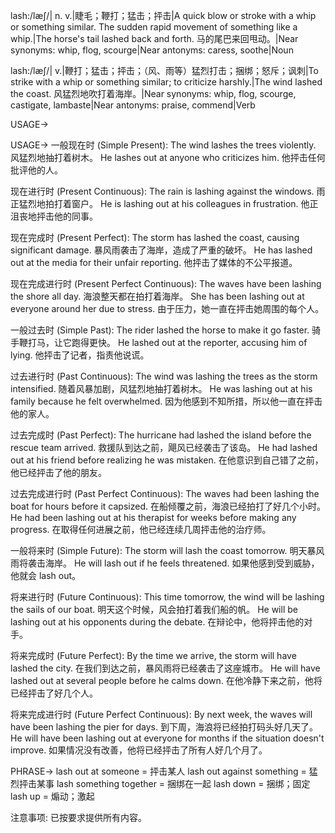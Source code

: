 lash:/læʃ/| n. v.|睫毛；鞭打；猛击；抨击|A quick blow or stroke with a whip or something similar.  The sudden rapid movement of something like a whip.|The horse's tail lashed back and forth. 马的尾巴来回甩动。|Near synonyms: whip, flog, scourge|Near antonyms: caress, soothe|Noun

lash:/læʃ/| v.|鞭打；猛击；抨击；（风、雨等）猛烈打击；捆绑；怒斥；讽刺|To strike with a whip or something similar; to criticize harshly.|The wind lashed the coast. 风猛烈地吹打着海岸。|Near synonyms: whip, flog, scourge, castigate, lambaste|Near antonyms: praise, commend|Verb


USAGE->

USAGE->
一般现在时 (Simple Present):
The wind lashes the trees violently. 风猛烈地抽打着树木。
He lashes out at anyone who criticizes him. 他抨击任何批评他的人。


现在进行时 (Present Continuous):
The rain is lashing against the windows. 雨正猛烈地拍打着窗户。
He is lashing out at his colleagues in frustration. 他正沮丧地抨击他的同事。


现在完成时 (Present Perfect):
The storm has lashed the coast, causing significant damage.  暴风雨袭击了海岸，造成了严重的破坏。
He has lashed out at the media for their unfair reporting. 他抨击了媒体的不公平报道。


现在完成进行时 (Present Perfect Continuous):
The waves have been lashing the shore all day. 海浪整天都在拍打着海岸。
She has been lashing out at everyone around her due to stress. 由于压力，她一直在抨击她周围的每个人。


一般过去时 (Simple Past):
The rider lashed the horse to make it go faster. 骑手鞭打马，让它跑得更快。
He lashed out at the reporter, accusing him of lying. 他抨击了记者，指责他说谎。


过去进行时 (Past Continuous):
The wind was lashing the trees as the storm intensified. 随着风暴加剧，风猛烈地抽打着树木。
He was lashing out at his family because he felt overwhelmed.  因为他感到不知所措，所以他一直在抨击他的家人。


过去完成时 (Past Perfect):
The hurricane had lashed the island before the rescue team arrived.  救援队到达之前，飓风已经袭击了该岛。
He had lashed out at his friend before realizing he was mistaken.  在他意识到自己错了之前，他已经抨击了他的朋友。


过去完成进行时 (Past Perfect Continuous):
The waves had been lashing the boat for hours before it capsized.  在船倾覆之前，海浪已经拍打了好几个小时。
He had been lashing out at his therapist for weeks before making any progress.  在取得任何进展之前，他已经连续几周抨击他的治疗师。


一般将来时 (Simple Future):
The storm will lash the coast tomorrow. 明天暴风雨将袭击海岸。
He will lash out if he feels threatened. 如果他感到受到威胁，他就会 lash out。


将来进行时 (Future Continuous):
This time tomorrow, the wind will be lashing the sails of our boat. 明天这个时候，风会拍打着我们船的帆。
He will be lashing out at his opponents during the debate. 在辩论中，他将抨击他的对手。


将来完成时 (Future Perfect):
By the time we arrive, the storm will have lashed the city.  在我们到达之前，暴风雨将已经袭击了这座城市。
He will have lashed out at several people before he calms down. 在他冷静下来之前，他将已经抨击了好几个人。


将来完成进行时 (Future Perfect Continuous):
By next week, the waves will have been lashing the pier for days. 到下周，海浪将已经拍打码头好几天了。
He will have been lashing out at everyone for months if the situation doesn't improve. 如果情况没有改善，他将已经抨击了所有人好几个月了。


PHRASE->
lash out at someone = 抨击某人
lash out against something = 猛烈抨击某事
lash something together =  捆绑在一起
lash down =  捆绑；固定
lash up = 煽动；激起


注意事项:  已按要求提供所有内容。
